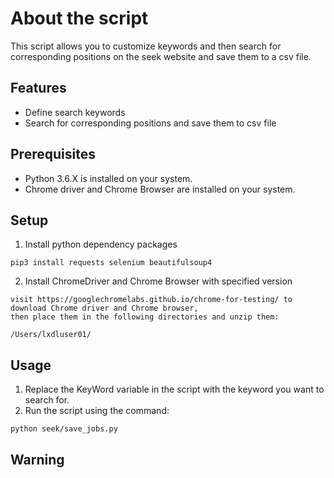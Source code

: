 # About the script

This script allows you to customize keywords and then search for corresponding positions on the seek website and save them to a csv file.

## Features

- Define search keywords
- Search for corresponding positions and save them to csv file

## Prerequisites

- Python 3.6.X is installed on your system.
- Chrome driver and Chrome Browser are installed on your system.

## Setup

1. Install python dependency packages

```
pip3 install requests selenium beautifulsoup4
```

2. Install ChromeDriver and Chrome Browser with specified version

```
visit https://googlechromelabs.github.io/chrome-for-testing/ to download Chrome driver and Chrome browser,
then place them in the following directories and unzip them:

/Users/lxdluser01/
```

## Usage

1. Replace the KeyWord variable in the script with the keyword you want to search for.
2. Run the script using the command:

```
python seek/save_jobs.py
```

## Warning

